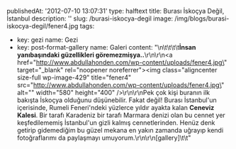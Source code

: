 publishedAt: '2012-07-10 13:07:31'
type: halftext
title: Burası İskoçya Değil, İstanbul
description: ''
slug: /burasi-iskocya-degil
image: /img/blogs/burasi-iskocya-degil/fener4.jpg
tags:
  - key: gezi
    name: Gezi
  - key: post-format-gallery
    name: Galeri
content: "\n\t\t\t\t<strong>İnsan yanıbaşındaki güzellikleri göremezmişya..</strong>\r\n\r\n<a href=\"http://www.abdullahonden.com/wp-content/uploads/fener4.jpg\" target=\"_blank\" rel=\"noopener noreferrer\"><img class=\"aligncenter size-full wp-image-429\" title=\"fener4\" src=\"http://www.abdullahonden.com/wp-content/uploads/fener4.jpg\" alt=\"\" width=\"580\" height=\"400\" /></a>\r\n\r\nPek çok kişi buranın ilk bakışta İskoçya olduğunu düşünebilir. Fakat değil! Burası İstanbul'un içerisinde, Rumeli Feneri'ndeki yüzlerce yıldır ayakta kalan <strong>Ceneviz Kalesi</strong>. Bir tarafı Karadeniz bir tarafı Marmara denizi olan bu cennet yer keşfedilememiş İstanbul'un gizli kalmış cennetlerinden. Henüz denk getirip gidemediğim bu güzel mekana en yakın zamanda uğrayıp kendi fotoğraflarımı da paylaşmayı umuyorum.\r\n\r\n[gallery]\t\t"
